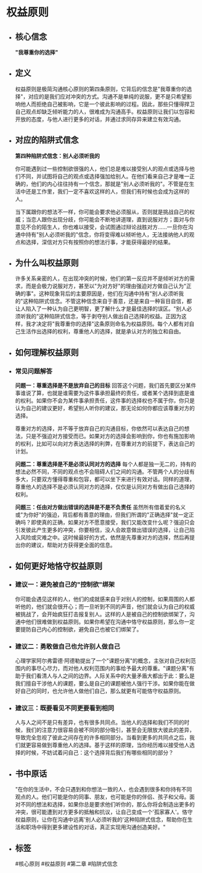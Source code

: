 # 权益原则
- ## 核心信念
  **"我尊重你的选择"**
- ## 定义
  权益原则是极简沟通核心原则的第四条原则，它背后的信念是"我尊重你的选择"，对应的是我们应对冲突的方式。沟通不是单纯的说服，更不是只希望影响他人而拒绝自己被影响，它是一个彼此影响的过程。因此，那些只懂得捍卫自己观点却缺乏倾听能力的人，很难成为沟通高手。权益原则让我们以包容和开放的态度，与他人进行更多的对话，并通过求同存异来建立有效沟通。
- ## 对应的陷阱式信念
  **第四种陷阱式信念：别人必须听我的**
  
  你可能遇到过一些控制欲很强的人，他们总是难以接受别人的观点或选择与他们不同，并试图将自己的观点或选择强加给别人。在他们看来自己才是唯一正确的，他们的内心往往持有一个信念，那就是"别人必须听我的"。不管是在生活中还是工作里，我们一定不喜欢这样的人，但我们有时候也会成为这样的人。
  
  当下属跟你的想法不一样，你可能会要求他必须服从，否则就是挑战自己的权威；当恋人跟你出现分歧，你可能会不断地讲道理，直到说服对方；面对与你意见不合的陌生人，你也难以接受，会试图通过辩论战胜对方……一旦你在沟通中持有"别人必须听我的"信念，你将变得难以倾听他人，无法接纳他人的观点和选择，深信对方只有按照你的想法行事，才能获得最好的结果。
- ## 为什么叫权益原则
  许多关系亲密的人，在出现冲突的时候，他们的第一反应并不是倾听对方的需求，而是会极力说服对方，甚至以"为对方好"的理由强迫对方做自己认为"正确的事"。这种现象背后的主要原因是，他们在沟通中持有"别人必须听我的"这种陷阱式信念。不管这种信念来自于善意，还是来自一种盲目自信，都让人陷入了一种认为自己更明智，更了解什么才是最佳选择的误区。"别人必须听我的"这种陷阱式信念，等于剥夺别人做出自己选择的权益。正因为这样，我才决定将"我尊重你的选择"这条原则命名为权益原则。每个人都有对自己生活作出选择的权利，尊重他人的选择，就是承认对方的独立和自由。
- ## 如何理解权益原则
- ### 常见问题解答
  
  **问题一：尊重选择是不是放弃自己的目标**
  回答这个问题，我们首先要区分某件事谁说了算，也就是谁需要为这件事承担最终的责任，或者某个选择到底是谁的权利。如果你不会为某件事承担责任，这件事的选择权也不属于你，你只是认为自己的建议更好，希望别人听你的建议，那无论如何你都应该尊重对方的选择。
  
  尊重对方的选择，并不等于放弃自己的沟通目标，你依然可以表达自己的想法，只是不强迫对方接受而已。如果对方的选择会影响到你，你也有施加影响的权利，比如可以向对方表达选择的利弊，在尊重对方的前提下，表达自己的计划。
  
  **问题二：尊重选择是不是必须认同对方的选择**
  每个人都是独一无二的，持有的想法必然不同，不同的观点也不会阻碍人们之间的沟通。不管两个人的分歧有多大，只要双方懂得尊重和包容，都可以坐下来进行有效对话。同样的道理，尊重他人的选择不是必须认同对方的选择，仅仅是认同对方有做出自己选择的权利。
  
  **问题三：任由对方做出错误的选择是不是不负责任**
  虽然所有借着爱的名义或"为你好"的强迫，背后都有善意的理由，但我们所谓的"正确选择"就一定正确吗？即使真的正确，如果对方不愿意接受，我们又能改变什么呢？强迫只会引发彼此产生更多的冲突，你要相信，没人会故意做出错误的选择，让自己陷入风险或灾难之中。这时候最好的方式，依然是先尊重对方的选择，然后再提出你的建议，帮助对方获得更全面的信息。
- ## 如何更好地恪守权益原则
- ### 建议一：避免被自己的"控制欲"绑架
  你可能会遇见这样的人，他们的成就感来自于对别人的控制，如果周围的人都听他的，他们就会很开心；而一旦听到不同的声音，他们就会认为自己的权威被挑战了，会开始疯狂打击报复别人。这样的人是被自己的控制欲绑架了，沟通中他们很难做到权益原则。如果你希望在沟通中恪守权益原则，那么你一定要提防自己内心的控制欲，避免自己也被它们绑架了。
- ### 建议二：勇敢做自己也允许别人做自己
  心理学家阿尔弗雷德·阿德勒提出了一个"课题分离"的概念，主张对自己权利范围内的事尽心尽力，而对他人权利范围内的事给予最大的尊重。"课题分离"有助于我们看清人与人之间的边界。人际关系中的大量矛盾大都出于此：要么是我们擅自干涉他人的课题，要么是自己的课题被他人强行干涉。如果你能在做好自己的同时，也允许他人做他们自己，那么就更有可能恪守权益原则。
- ### 建议三：既要看见不同更要看到相同
  人与人之间不是只有差异，也有很多共同点。当他人的选择和我们不同的时候，我们的注意力很容易会被不同的部分吸引，甚至会无限放大彼此的差异，导致完全忽视了彼此之间存在的许多相同部分。当看到更多的共同点之后，我们就更容易做到尊重他人的选择。基于这样的原理，当你经历难以接受他人选择的时候，不妨试着问自己：这个选择背后我们有哪些相同的部分？
- ## 书中原话
  "在你的生活中，不会只遇到和你想法一致的人，也会遇到很多和你持有不同观点的人。他们可能是你的同事、朋友，也可能是你的伴侣、孩子和父母。面对不同的想法和选择，如果你总是要求他们听你的，那么你将会制造出更多的冲突，很可能遭到对方更多的抵触和抗议，让自己变成一个'孤家寡人'。恪守权益原则，让你在沟通中远离'别人必须听我的'这种陷阱式信念，帮助你在生活和职场中得到更多建设性的对话，真正实现用沟通创造美好。"
- ## 标签
  #核心原则 #权益原则 #第二章 #陷阱式信念